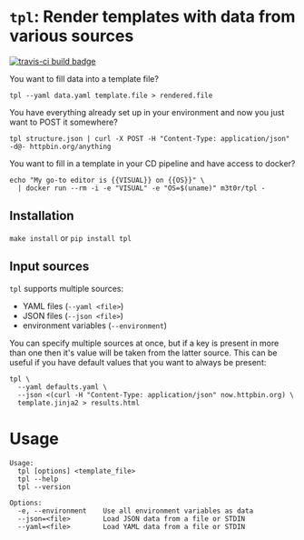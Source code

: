 # `tpl`: Render templates with data from various sources

<p><!-- badges --><a href="https://travis-ci.com/M3t0r/tpl"><img src="https://api.travis-ci.com/M3t0r/tpl.svg?branch=master" alt="travis-ci build badge"></a></p>

You want to fill data into a template file?
```shell
tpl --yaml data.yaml template.file > rendered.file
```

You have everything already set up in your environment and now you just want to
POST it somewhere?
```shell
tpl structure.json | curl -X POST -H "Content-Type: application/json" -d@- httpbin.org/anything
```

You want to fill in a template in your CD pipeline and have access to docker?
```shell
echo "My go-to editor is {{VISUAL}} on {{OS}}" \
  | docker run --rm -i -e "VISUAL" -e "OS=$(uname)" m3t0r/tpl -
```

## Installation
`make install` or `pip install tpl`

## Input sources
`tpl` supports multiple sources:
 * YAML files (`--yaml <file>`)
 * JSON files (`--json <file>`)
 * environment variables (`--environment`)

You can specify multiple sources at once, but if a key is present in more than
one then it's value will be taken from the latter source. This can be useful if
you have default values that you want to always be present:
```shell
tpl \
  --yaml defaults.yaml \
  --json <(curl -H "Content-Type: application/json" now.httpbin.org) \
  template.jinja2 > results.html
```

# Usage
```
Usage:
  tpl [options] <template_file>
  tpl --help
  tpl --version

Options:
  -e, --environment    Use all environment variables as data
  --json=<file>        Load JSON data from a file or STDIN
  --yaml=<file>        Load YAML data from a file or STDIN
```
